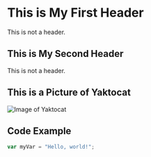 # This is My First Header
This is not a header.
## This is My Second Header
This is not a header.

## This is a Picture of Yaktocat
![Image of Yaktocat](https://octodex.github.com/images/yaktocat.png)

## Code Example
``` javascript
var myVar = "Hello, world!";
```
